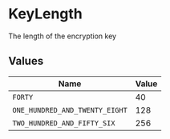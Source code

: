 # KeyLength

The length of the encryption key


## Values

| Name                           | Value                          |
| ------------------------------ | ------------------------------ |
| `FORTY`                        | 40                             |
| `ONE_HUNDRED_AND_TWENTY_EIGHT` | 128                            |
| `TWO_HUNDRED_AND_FIFTY_SIX`    | 256                            |